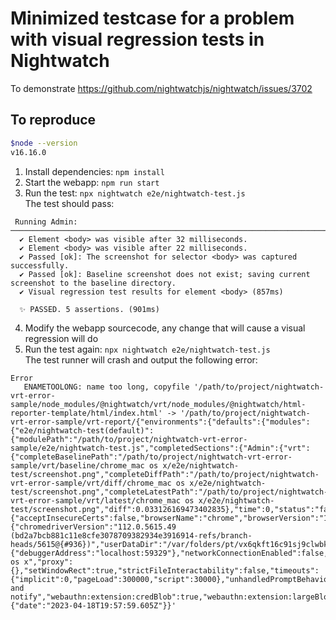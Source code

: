 # Minimized testcase for a problem with visual regression tests in Nightwatch

To demonstrate https://github.com/nightwatchjs/nightwatch/issues/3702


## To reproduce
```bash
$node --version
v16.16.0 
```

1. Install dependencies: `npm install`
2. Start the webapp: `npm run start`
3. Run the test: `npx nightwatch e2e/nightwatch-test.js`  
   The test should pass:
```
 Running Admin:
───────────────────────────────────────────────────────────────────────────────────────────────────
  ✔ Element <body> was visible after 32 milliseconds.
  ✔ Element <body> was visible after 22 milliseconds.
  ✔ Passed [ok]: The screenshot for selector <body> was captured successfully.
  ✔ Passed [ok]: Baseline screenshot does not exist; saving current screenshot to the baseline directory.
  ✔ Visual regression test results for element <body> (857ms)

  ✨ PASSED. 5 assertions. (901ms)

```
4. Modify the webapp sourcecode, any change that will cause a visual regression will do
5. Run the test again: `npx nightwatch e2e/nightwatch-test.js`  
The test runner will crash and output the following error:
```
Error
   ENAMETOOLONG: name too long, copyfile '/path/to/project/nightwatch-vrt-error-sample/node_modules/@nightwatch/vrt/node_modules/@nightwatch/html-reporter-template/html/index.html' -> '/path/to/project/nightwatch-vrt-error-sample/vrt-report/{"environments":{"defaults":{"modules":{"e2e/nightwatch-test(default)":{"modulePath":"/path/to/project/nightwatch-vrt-error-sample/e2e/nightwatch-test.js","completedSections":{"Admin":{"vrt":{"completeBaselinePath":"/path/to/project/nightwatch-vrt-error-sample/vrt/baseline/chrome_mac os x/e2e/nightwatch-test/screenshot.png","completeDiffPath":"/path/to/project/nightwatch-vrt-error-sample/vrt/diff/chrome_mac os x/e2e/nightwatch-test/screenshot.png","completeLatestPath":"/path/to/project/nightwatch-vrt-error-sample/vrt/latest/chrome_mac os x/e2e/nightwatch-test/screenshot.png","diff":0.033126169473402835},"time":0,"status":"fail"}},"sessionCapabilities":{"acceptInsecureCerts":false,"browserName":"chrome","browserVersion":"112.0.5615.49","chrome":{"chromedriverVersion":"112.0.5615.49 (bd2a7bcb881c11e8cfe3078709382934e3916914-refs/branch-heads/5615@{#936})","userDataDir":"/var/folders/pt/vx6qkft16c91sj9clwbk_jzw0000gn/T/.com.google.Chrome.VBDCXw"},"goog:chromeOptions":{"debuggerAddress":"localhost:59329"},"networkConnectionEnabled":false,"pageLoadStrategy":"normal","platformName":"mac os x","proxy":{},"setWindowRect":true,"strictFileInteractability":false,"timeouts":{"implicit":0,"pageLoad":300000,"script":30000},"unhandledPromptBehavior":"dismiss and notify","webauthn:extension:credBlob":true,"webauthn:extension:largeBlob":true,"webauthn:extension:minPinLength":true,"webauthn:extension:prf":true,"webauthn:virtualAuthenticators":true},"status":"fail"}}}},"metadata":{"date":"2023-04-18T19:57:59.605Z"}}'

```

